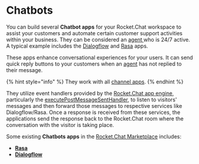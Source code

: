 # Chatbots

You can build several **Chatbot apps** for your Rocket.Chat workspace to assist your customers and automate certain customer support activities within your business. They can be considered an [agent ](https://docs.rocket.chat/use-rocket.chat/omnichannel/agents)who is 24/7 active. A typical example includes the [Dialogflow](https://github.com/RocketChat/Apps.Dialogflow) and [Rasa](https://github.com/RocketChat/Apps.Rasa) apps.

These apps enhance conversational experiences for your users. It can send quick reply buttons to your customers when an [agent](https://docs.rocket.chat/use-rocket.chat/omnichannel/agents) has not replied to their message.

{% hint style="info" %}
They work with all [channel apps](channel-apps.md).
{% endhint %}

They utilize event handlers provided by the [Rocket.Chat app engine](broken-reference), particularly the [executePostMessageSentHandler](https://rocketchat.github.io/Rocket.Chat.Apps-engine/interfaces/messages\_ipostmessagesent.ipostmessagesent.html), to listen to visitors' messages and then forward those messages to respective services like Dialogflow/Rasa. Once a response is received from these services, the applications send the response back to the Rocket.Chat room where the conversation with the visitor is taking place.&#x20;

Some existing **Chatbots apps** in the [Rocket.Chat Marketplace](https://www.rocket.chat/marketplace) includes:

* [**Rasa**](https://docs.rocket.chat/extend-rocket.chat-capabilities/rocket.chat-marketplace/rocket.chat-public-apps-guides/omnichannel-apps/rasa-app)
* [**Dialogflow**](https://docs.rocket.chat/extend-rocket.chat-capabilities/rocket.chat-marketplace/rocket.chat-public-apps-guides/omnichannel-apps/dialogflow-app)
